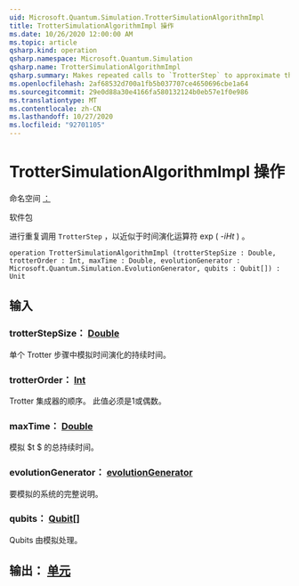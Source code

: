 ```yaml
---
uid: Microsoft.Quantum.Simulation.TrotterSimulationAlgorithmImpl
title: TrotterSimulationAlgorithmImpl 操作
ms.date: 10/26/2020 12:00:00 AM
ms.topic: article
qsharp.kind: operation
qsharp.namespace: Microsoft.Quantum.Simulation
qsharp.name: TrotterSimulationAlgorithmImpl
qsharp.summary: Makes repeated calls to `TrotterStep` to approximate the time-evolution operator exp(_-iHt_).
ms.openlocfilehash: 2af68532d700a1fb5b037707ce4650696cbe1a64
ms.sourcegitcommit: 29e0d88a30e4166fa580132124b0eb57e1f0e986
ms.translationtype: MT
ms.contentlocale: zh-CN
ms.lasthandoff: 10/27/2020
ms.locfileid: "92701105"
---
```

# <a name="trottersimulationalgorithmimpl-operation"></a>TrotterSimulationAlgorithmImpl 操作

命名空间 [：](xref:Microsoft.Quantum.Simulation)

软件包 [](https://nuget.org/packages/)


进行重复调用 `TrotterStep` ，以近似于时间演化运算符 exp ( _-iHt_ ) 。

```qsharp
operation TrotterSimulationAlgorithmImpl (trotterStepSize : Double, trotterOrder : Int, maxTime : Double, evolutionGenerator : Microsoft.Quantum.Simulation.EvolutionGenerator, qubits : Qubit[]) : Unit
```


## <a name="input"></a>输入

### <a name="trotterstepsize--double"></a>trotterStepSize： [Double](xref:microsoft.quantum.lang-ref.double)

单个 Trotter 步骤中模拟时间演化的持续时间。


### <a name="trotterorder--int"></a>trotterOrder： [Int](xref:microsoft.quantum.lang-ref.int)

Trotter 集成器的顺序。 此值必须是1或偶数。


### <a name="maxtime--double"></a>maxTime： [Double](xref:microsoft.quantum.lang-ref.double)

模拟 $t $ 的总持续时间。


### <a name="evolutiongenerator--evolutiongenerator"></a>evolutionGenerator： [evolutionGenerator](xref:Microsoft.Quantum.Simulation.EvolutionGenerator)

要模拟的系统的完整说明。


### <a name="qubits--qubit"></a>qubits： [Qubit](xref:microsoft.quantum.lang-ref.qubit)[]

Qubits 由模拟处理。



## <a name="output--unit"></a>输出： [单元](xref:microsoft.quantum.lang-ref.unit)

